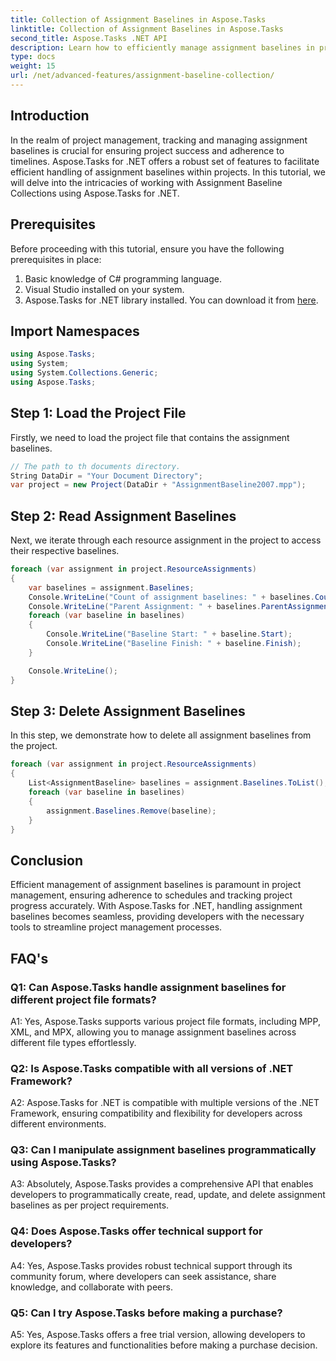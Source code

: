 ```yaml
---
title: Collection of Assignment Baselines in Aspose.Tasks
linktitle: Collection of Assignment Baselines in Aspose.Tasks
second_title: Aspose.Tasks .NET API
description: Learn how to efficiently manage assignment baselines in project management using Aspose.Tasks for .NET. Enhance productivity and accuracy.
type: docs
weight: 15
url: /net/advanced-features/assignment-baseline-collection/
---
```

## Introduction

In the realm of project management, tracking and managing assignment baselines is crucial for ensuring project success and adherence to timelines. Aspose.Tasks for .NET offers a robust set of features to facilitate efficient handling of assignment baselines within projects. In this tutorial, we will delve into the intricacies of working with Assignment Baseline Collections using Aspose.Tasks for .NET.

## Prerequisites

Before proceeding with this tutorial, ensure you have the following prerequisites in place:

1. Basic knowledge of C# programming language.
2. Visual Studio installed on your system.
3. Aspose.Tasks for .NET library installed. You can download it from [here](https://releases.aspose.com/tasks/net/).

## Import Namespaces

```csharp
using Aspose.Tasks;
using System;
using System.Collections.Generic;
using Aspose.Tasks;


```

## Step 1: Load the Project File

Firstly, we need to load the project file that contains the assignment baselines.

```csharp
// The path to th documents directory.
String DataDir = "Your Document Directory";
var project = new Project(DataDir + "AssignmentBaseline2007.mpp");
```

## Step 2: Read Assignment Baselines

Next, we iterate through each resource assignment in the project to access their respective baselines.

```csharp
foreach (var assignment in project.ResourceAssignments)
{
    var baselines = assignment.Baselines;
    Console.WriteLine("Count of assignment baselines: " + baselines.Count);
    Console.WriteLine("Parent Assignment: " + baselines.ParentAssignment);
    foreach (var baseline in baselines)
    {
        Console.WriteLine("Baseline Start: " + baseline.Start);
        Console.WriteLine("Baseline Finish: " + baseline.Finish);
    }

    Console.WriteLine();
}
```

## Step 3: Delete Assignment Baselines

In this step, we demonstrate how to delete all assignment baselines from the project.

```csharp
foreach (var assignment in project.ResourceAssignments)
{
    List<AssignmentBaseline> baselines = assignment.Baselines.ToList();
    foreach (var baseline in baselines)
    {
        assignment.Baselines.Remove(baseline);
    }
}
```

## Conclusion

Efficient management of assignment baselines is paramount in project management, ensuring adherence to schedules and tracking project progress accurately. With Aspose.Tasks for .NET, handling assignment baselines becomes seamless, providing developers with the necessary tools to streamline project management processes.

## FAQ's

### Q1: Can Aspose.Tasks handle assignment baselines for different project file formats?

A1: Yes, Aspose.Tasks supports various project file formats, including MPP, XML, and MPX, allowing you to manage assignment baselines across different file types effortlessly.

### Q2: Is Aspose.Tasks compatible with all versions of .NET Framework?

A2: Aspose.Tasks for .NET is compatible with multiple versions of the .NET Framework, ensuring compatibility and flexibility for developers across different environments.

### Q3: Can I manipulate assignment baselines programmatically using Aspose.Tasks?

A3: Absolutely, Aspose.Tasks provides a comprehensive API that enables developers to programmatically create, read, update, and delete assignment baselines as per project requirements.

### Q4: Does Aspose.Tasks offer technical support for developers?

A4: Yes, Aspose.Tasks provides robust technical support through its community forum, where developers can seek assistance, share knowledge, and collaborate with peers.

### Q5: Can I try Aspose.Tasks before making a purchase?

A5: Yes, Aspose.Tasks offers a free trial version, allowing developers to explore its features and functionalities before making a purchase decision.
